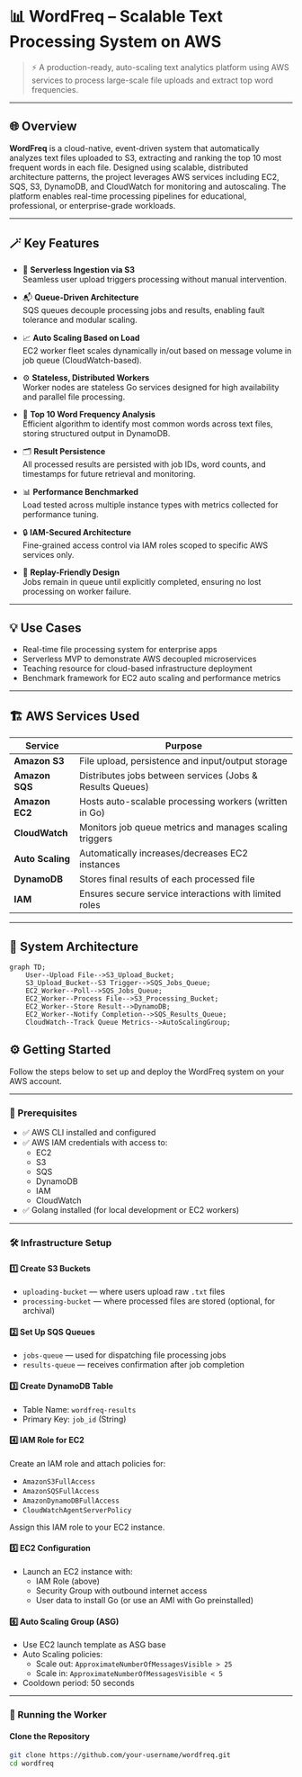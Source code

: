 # 📊 WordFreq – Scalable Text Processing System on AWS

> ⚡ A production-ready, auto-scaling text analytics platform using AWS services to process large-scale file uploads and extract top word frequencies.

---

## 🌐 Overview

**WordFreq** is a cloud-native, event-driven system that automatically analyzes text files uploaded to S3, extracting and ranking the top 10 most frequent words in each file. Designed using scalable, distributed architecture patterns, the project leverages AWS services including EC2, SQS, S3, DynamoDB, and CloudWatch for monitoring and autoscaling. The platform enables real-time processing pipelines for educational, professional, or enterprise-grade workloads.

---

## 🪄 Key Features

- 🔁 **Serverless Ingestion via S3**  
  Seamless user upload triggers processing without manual intervention.

- 📬 **Queue-Driven Architecture**  
  SQS queues decouple processing jobs and results, enabling fault tolerance and modular scaling.

- 📈 **Auto Scaling Based on Load**  
  EC2 worker fleet scales dynamically in/out based on message volume in job queue (CloudWatch-based).

- ⚙️ **Stateless, Distributed Workers**  
  Worker nodes are stateless Go services designed for high availability and parallel file processing.

- 🧠 **Top 10 Word Frequency Analysis**  
  Efficient algorithm to identify most common words across text files, storing structured output in DynamoDB.

- 🗂️ **Result Persistence**  
  All processed results are persisted with job IDs, word counts, and timestamps for future retrieval and monitoring.

- 📊 **Performance Benchmarked**  
  Load tested across multiple instance types with metrics collected for performance tuning.

- 🔒 **IAM-Secured Architecture**  
  Fine-grained access control via IAM roles scoped to specific AWS services only.

- 🧪 **Replay-Friendly Design**  
  Jobs remain in queue until explicitly completed, ensuring no lost processing on worker failure.

---

## 💡 Use Cases

- Real-time file processing system for enterprise apps  
- Serverless MVP to demonstrate AWS decoupled microservices  
- Teaching resource for cloud-based infrastructure deployment  
- Benchmark framework for EC2 auto scaling and performance metrics  

---

## 🏗️ AWS Services Used

| Service         | Purpose                                                  |
|------------------|-----------------------------------------------------------|
| **Amazon S3**     | File upload, persistence and input/output storage        |
| **Amazon SQS**    | Distributes jobs between services (Jobs & Results Queues)|
| **Amazon EC2**    | Hosts auto-scalable processing workers (written in Go)   |
| **CloudWatch**    | Monitors job queue metrics and manages scaling triggers  |
| **Auto Scaling**  | Automatically increases/decreases EC2 instances          |
| **DynamoDB**      | Stores final results of each processed file              |
| **IAM**           | Ensures secure service interactions with limited roles   |

---

## 📸 System Architecture

```mermaid
graph TD;
    User--Upload File-->S3_Upload_Bucket;
    S3_Upload_Bucket--S3 Trigger-->SQS_Jobs_Queue;
    EC2_Worker--Poll-->SQS_Jobs_Queue;
    EC2_Worker--Process File-->S3_Processing_Bucket;
    EC2_Worker--Store Result-->DynamoDB;
    EC2_Worker--Notify Completion-->SQS_Results_Queue;
    CloudWatch--Track Queue Metrics-->AutoScalingGroup;
```
## ⚙️ Getting Started

Follow the steps below to set up and deploy the WordFreq system on your AWS account.

---

### 🔧 Prerequisites

- ✅ AWS CLI installed and configured  
- ✅ AWS IAM credentials with access to:
  - EC2
  - S3
  - SQS
  - DynamoDB
  - IAM
  - CloudWatch  
- ✅ Golang installed (for local development or EC2 workers)

---

### 🛠 Infrastructure Setup

#### 1️⃣ Create S3 Buckets

- `uploading-bucket` — where users upload raw `.txt` files  
- `processing-bucket` — where processed files are stored (optional, for archival)

#### 2️⃣ Set Up SQS Queues

- `jobs-queue` — used for dispatching file processing jobs  
- `results-queue` — receives confirmation after job completion

#### 3️⃣ Create DynamoDB Table

- Table Name: `wordfreq-results`  
- Primary Key: `job_id` (String)

#### 4️⃣ IAM Role for EC2

Create an IAM role and attach policies for:

- `AmazonS3FullAccess`
- `AmazonSQSFullAccess`
- `AmazonDynamoDBFullAccess`
- `CloudWatchAgentServerPolicy`

Assign this IAM role to your EC2 instance.

#### 5️⃣ EC2 Configuration

- Launch an EC2 instance with:
  - IAM Role (above)
  - Security Group with outbound internet access
  - User data to install Go (or use an AMI with Go preinstalled)

#### 6️⃣ Auto Scaling Group (ASG)

- Use EC2 launch template as ASG base
- Auto Scaling policies:
  - Scale out: `ApproximateNumberOfMessagesVisible > 25`
  - Scale in: `ApproximateNumberOfMessagesVisible < 5`
- Cooldown period: 50 seconds

---

### 🚀 Running the Worker

#### Clone the Repository

```bash
git clone https://github.com/your-username/wordfreq.git
cd wordfreq
